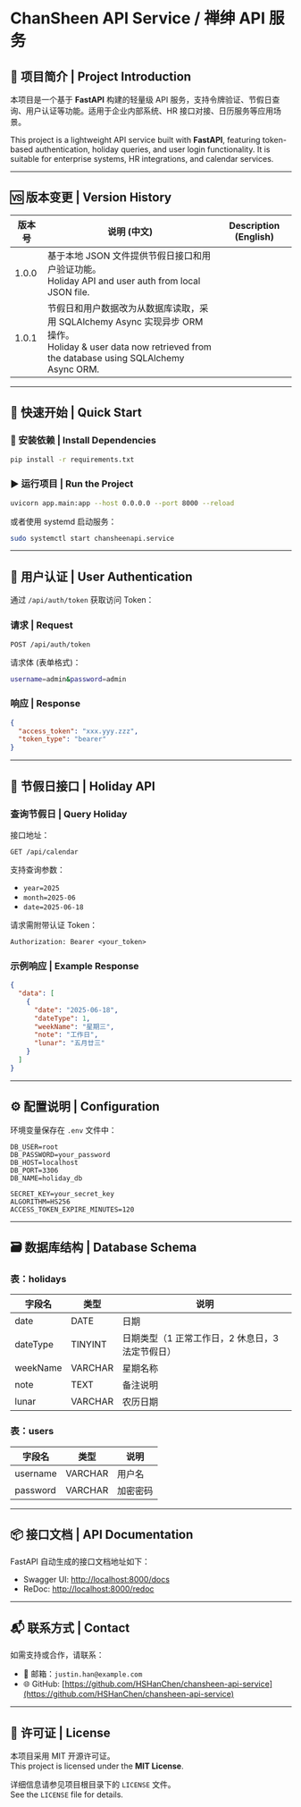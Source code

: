 
# ChanSheen API Service / 禅绅 API 服务

## 📌 项目简介 | Project Introduction

本项目是一个基于 **FastAPI** 构建的轻量级 API 服务，支持令牌验证、节假日查询、用户认证等功能。适用于企业内部系统、HR 接口对接、日历服务等应用场景。

This project is a lightweight API service built with **FastAPI**, featuring token-based authentication, holiday queries, and user login functionality. It is suitable for enterprise systems, HR integrations, and calendar services.

---

## 🆚 版本变更 | Version History

| 版本号 | 说明 (中文) | Description (English) |
|--------|-------------|------------------------|
| 1.0.0  | 基于本地 JSON 文件提供节假日接口和用户验证功能。<br>Holiday API and user auth from local JSON file. |
| 1.0.1  | 节假日和用户数据改为从数据库读取，采用 SQLAlchemy Async 实现异步 ORM 操作。<br>Holiday & user data now retrieved from the database using SQLAlchemy Async ORM. |

---

## 🚀 快速开始 | Quick Start

### 🧱 安装依赖 | Install Dependencies

```bash
pip install -r requirements.txt
```

### ▶️ 运行项目 | Run the Project

```bash
uvicorn app.main:app --host 0.0.0.0 --port 8000 --reload
```

或者使用 systemd 启动服务：

```bash
sudo systemctl start chansheenapi.service
```

---

## 🔐 用户认证 | User Authentication

通过 `/api/auth/token` 获取访问 Token：

### 请求 | Request

`POST /api/auth/token`

请求体 (表单格式)：

```bash
username=admin&password=admin
```

### 响应 | Response

```json
{
  "access_token": "xxx.yyy.zzz",
  "token_type": "bearer"
}
```

---

## 📅 节假日接口 | Holiday API

### 查询节假日 | Query Holiday

接口地址：

```
GET /api/calendar
```

支持查询参数：

- `year=2025`
- `month=2025-06`
- `date=2025-06-18`

请求需附带认证 Token：

```
Authorization: Bearer <your_token>
```

### 示例响应 | Example Response

```json
{
  "data": [
    {
      "date": "2025-06-18",
      "dateType": 1,
      "weekName": "星期三",
      "note": "工作日",
      "lunar": "五月廿三"
    }
  ]
}
```

---

## ⚙️ 配置说明 | Configuration

环境变量保存在 `.env` 文件中：

```env
DB_USER=root
DB_PASSWORD=your_password
DB_HOST=localhost
DB_PORT=3306
DB_NAME=holiday_db

SECRET_KEY=your_secret_key
ALGORITHM=HS256
ACCESS_TOKEN_EXPIRE_MINUTES=120
```

---

## 🗃️ 数据库结构 | Database Schema

### 表：holidays

| 字段名    | 类型     | 说明           |
|-----------|----------|----------------|
| date      | DATE     | 日期           |
| dateType  | TINYINT  | 日期类型（1 正常工作日，2 休息日，3 法定节假日） |
| weekName  | VARCHAR  | 星期名称       |
| note      | TEXT     | 备注说明       |
| lunar     | VARCHAR  | 农历日期       |

### 表：users

| 字段名    | 类型     | 说明     |
|-----------|----------|----------|
| username  | VARCHAR  | 用户名   |
| password  | VARCHAR  | 加密密码 |

---

## 📦 接口文档 | API Documentation

FastAPI 自动生成的接口文档地址如下：

- Swagger UI: [http://localhost:8000/docs](http://localhost:8000/docs)
- ReDoc: [http://localhost:8000/redoc](http://localhost:8000/redoc)

---

## 📬 联系方式 | Contact

如需支持或合作，请联系：

- 📧 邮箱：`justin.han@example.com`
- 🌐 GitHub: [https://github.com/HSHanChen/chansheen-api-service](https://github.com/HSHanChen/chansheen-api-service)

---

## 📄 许可证 | License

本项目采用 MIT 开源许可证。  
This project is licensed under the **MIT License**.

详细信息请参见项目根目录下的 `LICENSE` 文件。  
See the `LICENSE` file for details.

